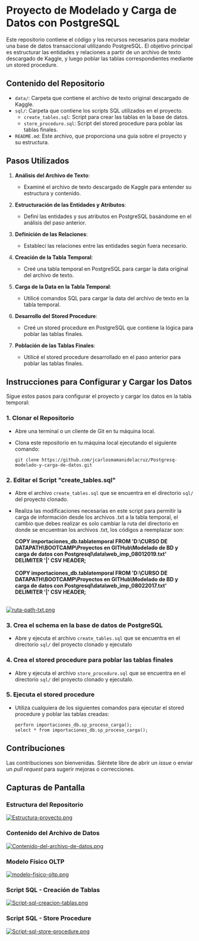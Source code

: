 # Proyecto de Modelado y Carga de Datos con PostgreSQL

Este repositorio contiene el código y los recursos necesarios para modelar una base de datos transaccional utilizando PostgreSQL. El objetivo principal es estructurar las entidades y relaciones a partir de un archivo de texto descargado de Kaggle, y luego poblar las tablas correspondientes mediante un stored procedure.

## Contenido del Repositorio

- `data/`: Carpeta que contiene el archivo de texto original descargado de Kaggle.
- `sql/`: Carpeta que contiene los scripts SQL utilizados en el proyecto.
  - `create_tables.sql`: Script para crear las tablas en la base de datos.
  - `store_procedure.sql`: Script del stored procedure para poblar las tablas finales.
- `README.md`: Este archivo, que proporciona una guía sobre el proyecto y su estructura.

## Pasos Utilizados

1. **Análisis del Archivo de Texto**:
   - Examiné el archivo de texto descargado de Kaggle para entender su estructura y contenido.

2. **Estructuración de las Entidades y Atributos**:
   - Definí las entidades y sus atributos en PostgreSQL basándome en el análisis del paso anterior.

3. **Definición de las Relaciones**:
   - Establecí las relaciones entre las entidades según fuera necesario.

4. **Creación de la Tabla Temporal**:
   - Creé una tabla temporal en PostgreSQL para cargar la data original del archivo de texto.

5. **Carga de la Data en la Tabla Temporal**:
   - Utilicé comandos SQL para cargar la data del archivo de texto en la tabla temporal.

6. **Desarrollo del Stored Procedure**:
   - Creé un stored procedure en PostgreSQL que contiene la lógica para poblar las tablas finales.

7. **Población de las Tablas Finales**:
   - Utilicé el stored procedure desarrollado en el paso anterior para poblar las tablas finales.

## Instrucciones para Configurar y Cargar los Datos

Sigue estos pasos para configurar el proyecto y cargar los datos en la tabla temporal:

### 1. Clonar el Repositorio

- Abre una terminal o un cliente de Git en tu máquina local.
- Clona este repositorio en tu máquina local ejecutando el siguiente comando:

      git clone https://github.com/jcarlosmamanidelacruz/Postgresq-modelado-y-carga-de-datos.git

### 2. Editar el Script "create_tables.sql"

- Abre el archivo `create_tables.sql` que se encuentra en el directorio `sql/` del proyecto clonado.<br>
- Realiza las modificaciones necesarias en este script para permitir la carga de información desde los archivos .txt a la tabla temporal, el cambio que debes realizar es solo cambiar la ruta del directorio en donde se encuentran los archivos .txt, los códigos a reemplazar son:<br>

  <b>COPY importaciones_db.tablatemporal FROM 'D:\CURSO DE DATAPATH\BOOTCAMP\Proyectos en GITHub\Modelado de BD y carga de datos con Postgresql\data\web_imp_08012019.txt' DELIMITER '|' CSV HEADER;</b><br><br>
  <b>COPY importaciones_db.tablatemporal FROM 'D:\CURSO DE DATAPATH\BOOTCAMP\Proyectos en GITHub\Modelado de BD y carga de datos con Postgresql\data\web_imp_08022017.txt' DELIMITER '|' CSV HEADER;</b><br><br>

[![ruta-path-txt.png](https://i.postimg.cc/sDrYHfD2/ruta-path-txt.png)](https://postimg.cc/Cdcnzg8y)

### 3. Crea el schema en la base de datos de PostgreSQL

- Abre y ejecuta el archivo `create_tables.sql` que se encuentra en el directorio `sql/` del proyecto clonado y ejecutalo

### 4. Crea el stored procedure para poblar las tablas finales
   
- Abre y ejecuta el archivo `store_procedure.sql` que se encuentra en el directorio `sql/` del proyecto clonado y ejecutalo.

### 5. Ejecuta el stored procedure

- Utiliza cualquiera de los siguientes comandos para ejecutar el stored procedure y poblar las tablas creadas:
  
      perforn importaciones_db.sp_proceso_carga();
      select * from importaciones_db.sp_proceso_carga();

## Contribuciones

Las contribuciones son bienvenidas. Siéntete libre de abrir un *issue* o enviar un *pull request* para sugerir mejoras o correcciones.

## Capturas de Pantalla

### Estructura del Repositorio
[![Estructura-proyecto.png](https://i.postimg.cc/htDpQw1t/Estructura-proyecto.png)](https://postimg.cc/7fRgpKRF)

### Contenido del Archivo de Datos
[![Contenido-del-archivo-de-datos.png](https://i.postimg.cc/Kc5T3Yqt/Contenido-del-archivo-de-datos.png)](https://postimg.cc/kDBGk7d5)

### Modelo Físico OLTP
[![modelo-fisico-oltp.png](https://i.postimg.cc/DyN17wwF/modelo-fisico-oltp.png)](https://postimg.cc/mtQPwR96)

### Script SQL - Creación de Tablas
[![Script-sql-creacion-tablas.png](https://i.postimg.cc/bv5QwYT1/Script-sql-creacion-tablas.png)](https://postimg.cc/CZjZvg9K)

### Script SQL - Store Procedure
[![Script-sql-store-procedure.png](https://i.postimg.cc/CK41xwVm/Script-sql-store-procedure.png)](https://postimg.cc/Y4hkXK0W)
